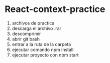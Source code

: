 # React-context-practice

1. archivos de practica
2. descarga el archivo .rar
3. descomprimir
4. abrir git bash
5. entrar a la ruta de la carpeta
6. ejecutar comando npm install
7. ejecutar proyecto con npm start
